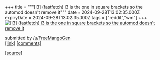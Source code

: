 +++
title = """[i3] (fastfetch) i3 is the one in square brackets so the automod doesn't remove it"""
date = 2024-09-28T13:02:35.000Z
expiryDate = 2024-09-28T13:02:35.000Z
tags = ["reddit","wm"]
+++
[![[i3] (fastfetch) i3 is the one in square brackets so the automod doesn't remove it](https://preview.redd.it/vsstd2nbtjrd1.png?width=640&crop=smart&auto=webp&s=7f437c552240871dbdc519883a39394307edcb33 "[i3] (fastfetch) i3 is the one in square brackets so the automod doesn't remove it")](https://www.reddit.com/r/unixporn/comments/1frdta5/i3_fastfetch_i3_is_the_one_in_square_brackets_so/)

submitted by [/u/FreeMangoGen](https://www.reddit.com/user/FreeMangoGen)  
[\[link\]](https://i.redd.it/vsstd2nbtjrd1.png) [\[comments\]](https://www.reddit.com/r/unixporn/comments/1frdta5/i3_fastfetch_i3_is_the_one_in_square_brackets_so/)

[[source]](https://www.reddit.com/r/unixporn/comments/1frdta5/i3_fastfetch_i3_is_the_one_in_square_brackets_so/)

